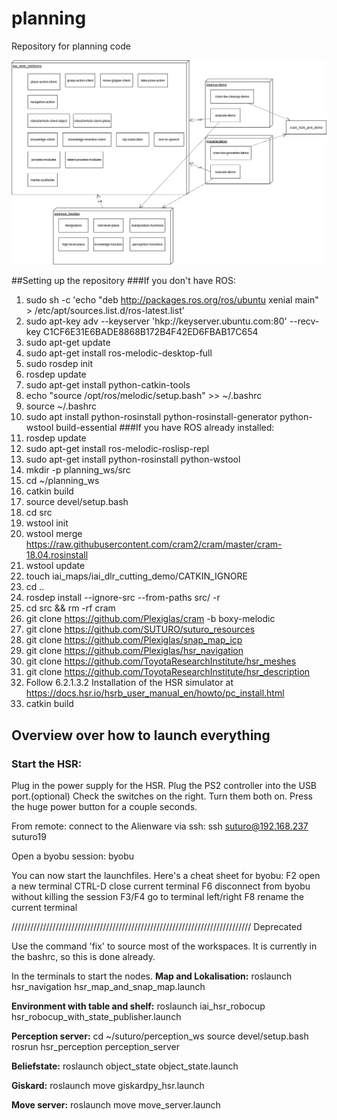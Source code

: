 # planning
Repository for planning code

![](./planning.png)

##Setting up the repository
###If you don't have ROS:
1. sudo sh -c 'echo "deb http://packages.ros.org/ros/ubuntu xenial main" > /etc/apt/sources.list.d/ros-latest.list'
2. sudo apt-key adv --keyserver 'hkp://keyserver.ubuntu.com:80' --recv-key C1CF6E31E6BADE8868B172B4F42ED6FBAB17C654
3. sudo apt-get update
4. sudo apt-get install ros-melodic-desktop-full
5. sudo rosdep init
6. rosdep update
7. sudo apt-get install python-catkin-tools
8. echo "source /opt/ros/melodic/setup.bash" >> ~/.bashrc
9. source ~/.bashrc
10. sudo apt install python-rosinstall python-rosinstall-generator python-wstool build-essential
###If you have ROS already installed:
1. rosdep update
2. sudo apt-get install ros-melodic-roslisp-repl
3. sudo apt-get install python-rosinstall python-wstool
4. mkdir -p planning_ws/src
5. cd ~/planning_ws
6. catkin build
7. source devel/setup.bash
8. cd src
9. wstool init
10. wstool merge https://raw.githubusercontent.com/cram2/cram/master/cram-18.04.rosinstall
11. wstool update
12. touch iai_maps/iai_dlr_cutting_demo/CATKIN_IGNORE
13. cd ..
14. rosdep install --ignore-src --from-paths src/ -r
15. cd src && rm -rf cram
16. git clone https://github.com/Plexiglas/cram -b boxy-melodic
17. git clone https://github.com/SUTURO/suturo_resources
18. git clone https://github.com/Plexiglas/snap_map_icp
19. git clone https://github.com/Plexiglas/hsr_navigation
20. git clone https://github.com/ToyotaResearchInstitute/hsr_meshes
21. git clone https://github.com/ToyotaResearchInstitute/hsr_description
22. Follow 6.2.1.3.2 Installation of the HSR simulator at https://docs.hsr.io/hsrb_user_manual_en/howto/pc_install.html 
23. catkin build


## Overview over how to launch everything
### Start the HSR:
Plug in the power supply for the HSR.
Plug the PS2 controller into the USB port.(optional)
Check the switches on the right. Turn them both on.
Press the huge power button for a couple seconds.

From remote: connect to the Alienware via ssh:
ssh suturo@192.168.237
suturo19

Open a byobu session:
byobu

You can now start the launchfiles. Here's a cheat sheet for byobu:
F2 open a new terminal
CTRL-D close current terminal
F6 disconnect from byobu without killing the session
F3/F4 go to terminal left/right
F8 rename the current terminal

//////////////////////////////////////////////////////////////////////////// Deprecated

Use the command 'fix' to source most of the workspaces. It is currently in the bashrc, so this is done already.

In the terminals to start the nodes.
**Map and Lokalisation:**
roslaunch hsr_navigation hsr_map_and_snap_map.launch

**Environment with table and shelf:**
roslaunch iai_hsr_robocup hsr_robocup_with_state_publisher.launch

**Perception server:**
cd ~/suturo/perception_ws
source devel/setup.bash
rosrun hsr_perception perception_server

**Beliefstate:**
roslaunch object_state object_state.launch

**Giskard:**
roslaunch move giskardpy_hsr.launch

**Move server:**
roslaunch move move_server.launch

